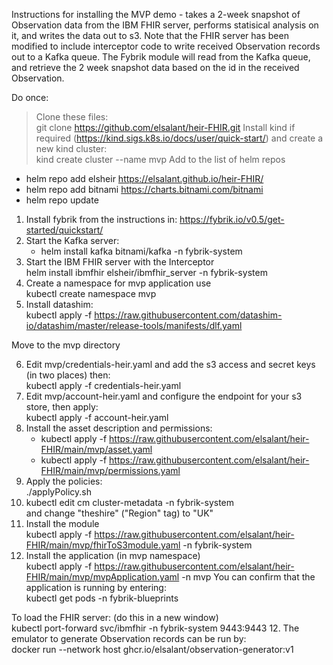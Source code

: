 Instructions for installing the MVP demo - takes a 2-week snapshot of Observation data from
the IBM FHIR server, performs statisical analysis on it, and writes the data out to s3.
Note that the FHIR server has been modified to include interceptor code to write received 
Observation records out to a Kafka queue.  The Fybrik module will read from the Kafka queue, and 
retrieve the 2 week snapshot data based on the id in the received Observation.

Do once:
> Clone these files:  
git clone https://github.com/elsalant/heir-FHIR.git
> Install kind if required (https://kind.sigs.k8s.io/docs/user/quick-start/) and create a new kind cluster:  
kind create cluster --name mvp 
> Add to the list of helm repos  
- helm repo add elsheir https://elsalant.github.io/heir-FHIR/ 
- helm repo add bitnami https://charts.bitnami.com/bitnami
- helm repo update

1. Install fybrik from the instructions in: https://fybrik.io/v0.5/get-started/quickstart/
2. Start the Kafka server:  
   - helm install kafka bitnami/kafka -n fybrik-system
3. Start the IBM FHIR server with the Interceptor  
    helm install ibmfhir elsheir/ibmfhir_server -n fybrik-system
4. Create a namespace for mvp application use  
   kubectl create namespace mvp
5. Install datashim:  
   kubectl apply -f https://raw.githubusercontent.com/datashim-io/datashim/master/release-tools/manifests/dlf.yaml

Move to the mvp directory  

6. Edit mvp/credentials-heir.yaml and add the s3 access and secret keys (in two places) then:  
   kubectl apply -f credentials-heir.yaml
7. Edit mvp/account-heir.yaml and configure the endpoint for your s3 store, then apply:  
   kubectl apply -f account-heir.yaml
8. Install the asset description and permissions:  
   - kubectl apply -f https://raw.githubusercontent.com/elsalant/heir-FHIR/main/mvp/asset.yaml
   - kubectl apply -f https://raw.githubusercontent.com/elsalant/heir-FHIR/main/mvp/permissions.yaml
7. Apply the policies:   
  ./applyPolicy.sh
8. kubectl edit cm cluster-metadata -n fybrik-system  
   and change "theshire" ("Region" tag) to "UK"
9. Install the module  
   kubectl apply -f https://raw.githubusercontent.com/elsalant/heir-FHIR/main/mvp/fhirToS3module.yaml -n fybrik-system
10. Install the application (in mvp namespace)  
   kubectl apply -f https://raw.githubusercontent.com/elsalant/heir-FHIR/main/mvp/mvpApplication.yaml -n mvp
You can confirm that the application is running by entering:  
kubectl get pods -n fybrik-blueprints

To load the FHIR server:  (do this in a new window)  
   kubectl port-forward svc/ibmfhir -n fybrik-system 9443:9443
12. The emulator to generate Observation records can be run by:  
   docker run --network host ghcr.io/elsalant/observation-generator:v1    
